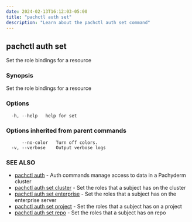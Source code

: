 ```yaml
---
date: 2024-02-13T16:12:03-05:00
title: "pachctl auth set"
description: "Learn about the pachctl auth set command"
---
```


## pachctl auth set

Set the role bindings for a resource

### Synopsis

Set the role bindings for a resource

### Options

```
  -h, --help   help for set
```

### Options inherited from parent commands

```
      --no-color   Turn off colors.
  -v, --verbose    Output verbose logs
```

### SEE ALSO

* [pachctl auth](../pachctl_auth)	 - Auth commands manage access to data in a Pachyderm cluster
* [pachctl auth set cluster](../pachctl_auth_set_cluster)	 - Set the roles that a subject has on the cluster
* [pachctl auth set enterprise](../pachctl_auth_set_enterprise)	 - Set the roles that a subject has on the enterprise server
* [pachctl auth set project](../pachctl_auth_set_project)	 - Set the roles that a subject has on a project 
* [pachctl auth set repo](../pachctl_auth_set_repo)	 - Set the roles that a subject has on repo

